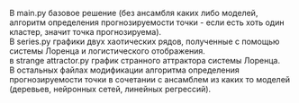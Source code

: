 В main.py базовое решение (без ансамбля каких либо моделей, алгоритм определения прогнозируемости точки - если есть хоть один кластер, значит точка прогнозируема).  
В series.py графики двух хаотических рядов, полученные с помощью системы Лоренца и логистического отображения.  
в strange attractor.py график странного аттрактора системы Лоренца.  
В остальных файлах модификации алгоритма определения прогнозируемости точки в сочетании с ансамблем из каких то моделей (деревьев, нейронных сетей, линейных регрессий).
